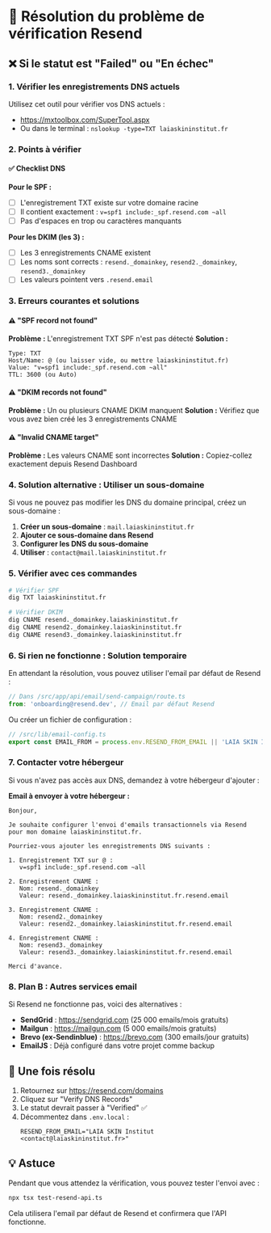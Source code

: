 # 🔧 Résolution du problème de vérification Resend

## ❌ Si le statut est "Failed" ou "En échec"

### 1. Vérifier les enregistrements DNS actuels

Utilisez cet outil pour vérifier vos DNS actuels :
- https://mxtoolbox.com/SuperTool.aspx
- Ou dans le terminal : `nslookup -type=TXT laiaskininstitut.fr`

### 2. Points à vérifier

#### ✅ Checklist DNS

**Pour le SPF :**
- [ ] L'enregistrement TXT existe sur votre domaine racine
- [ ] Il contient exactement : `v=spf1 include:_spf.resend.com ~all`
- [ ] Pas d'espaces en trop ou caractères manquants

**Pour les DKIM (les 3) :**
- [ ] Les 3 enregistrements CNAME existent
- [ ] Les noms sont corrects : `resend._domainkey`, `resend2._domainkey`, `resend3._domainkey`
- [ ] Les valeurs pointent vers `.resend.email`

### 3. Erreurs courantes et solutions

#### ⚠️ "SPF record not found"
**Problème :** L'enregistrement TXT SPF n'est pas détecté
**Solution :**
```
Type: TXT
Host/Name: @ (ou laisser vide, ou mettre laiaskininstitut.fr)
Value: "v=spf1 include:_spf.resend.com ~all"
TTL: 3600 (ou Auto)
```

#### ⚠️ "DKIM records not found"
**Problème :** Un ou plusieurs CNAME DKIM manquent
**Solution :** Vérifiez que vous avez bien créé les 3 enregistrements CNAME

#### ⚠️ "Invalid CNAME target"
**Problème :** Les valeurs CNAME sont incorrectes
**Solution :** Copiez-collez exactement depuis Resend Dashboard

### 4. Solution alternative : Utiliser un sous-domaine

Si vous ne pouvez pas modifier les DNS du domaine principal, créez un sous-domaine :

1. **Créer un sous-domaine** : `mail.laiaskininstitut.fr`
2. **Ajouter ce sous-domaine dans Resend**
3. **Configurer les DNS du sous-domaine**
4. **Utiliser** : `contact@mail.laiaskininstitut.fr`

### 5. Vérifier avec ces commandes

```bash
# Vérifier SPF
dig TXT laiaskininstitut.fr

# Vérifier DKIM
dig CNAME resend._domainkey.laiaskininstitut.fr
dig CNAME resend2._domainkey.laiaskininstitut.fr  
dig CNAME resend3._domainkey.laiaskininstitut.fr
```

### 6. Si rien ne fonctionne : Solution temporaire

En attendant la résolution, vous pouvez utiliser l'email par défaut de Resend :

```javascript
// Dans /src/app/api/email/send-campaign/route.ts
from: 'onboarding@resend.dev', // Email par défaut Resend
```

Ou créer un fichier de configuration :

```typescript
// /src/lib/email-config.ts
export const EMAIL_FROM = process.env.RESEND_FROM_EMAIL || 'LAIA SKIN Institut <onboarding@resend.dev>';
```

### 7. Contacter votre hébergeur

Si vous n'avez pas accès aux DNS, demandez à votre hébergeur d'ajouter :

**Email à envoyer à votre hébergeur :**
```
Bonjour,

Je souhaite configurer l'envoi d'emails transactionnels via Resend pour mon domaine laiaskininstitut.fr.

Pourriez-vous ajouter les enregistrements DNS suivants :

1. Enregistrement TXT sur @ :
   v=spf1 include:_spf.resend.com ~all

2. Enregistrement CNAME :
   Nom: resend._domainkey
   Valeur: resend._domainkey.laiaskininstitut.fr.resend.email

3. Enregistrement CNAME :
   Nom: resend2._domainkey  
   Valeur: resend2._domainkey.laiaskininstitut.fr.resend.email

4. Enregistrement CNAME :
   Nom: resend3._domainkey
   Valeur: resend3._domainkey.laiaskininstitut.fr.resend.email

Merci d'avance.
```

### 8. Plan B : Autres services email

Si Resend ne fonctionne pas, voici des alternatives :

- **SendGrid** : https://sendgrid.com (25 000 emails/mois gratuits)
- **Mailgun** : https://mailgun.com (5 000 emails/mois gratuits)
- **Brevo (ex-Sendinblue)** : https://brevo.com (300 emails/jour gratuits)
- **EmailJS** : Déjà configuré dans votre projet comme backup

## 🚀 Une fois résolu

1. Retournez sur https://resend.com/domains
2. Cliquez sur "Verify DNS Records"
3. Le statut devrait passer à "Verified" ✅
4. Décommentez dans `.env.local` :
   ```
   RESEND_FROM_EMAIL="LAIA SKIN Institut <contact@laiaskininstitut.fr>"
   ```

## 💡 Astuce

Pendant que vous attendez la vérification, vous pouvez tester l'envoi avec :

```bash
npx tsx test-resend-api.ts
```

Cela utilisera l'email par défaut de Resend et confirmera que l'API fonctionne.